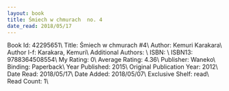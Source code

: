 ```yaml
---
layout: book
title: Śmiech w chmurach  no. 4
date_read: 2018/05/17
---
```


Book Id: 42295651\ 
Title: Śmiech w chmurach #4\ 
Author: Kemuri Karakara\ 
Author l-f: Karakara, Kemuri\ 
Additional Authors: \ 
ISBN: \ 
ISBN13: 9788364508554\ 
My Rating: 0\ 
Average Rating: 4.36\ 
Publisher: Waneko\ 
Binding: Paperback\ 
Year Published: 2015\ 
Original Publication Year: 2012\ 
Date Read: 2018/05/17\ 
Date Added: 2018/05/07\ 
Exclusive Shelf: read\ 
Read Count: 1\ 

